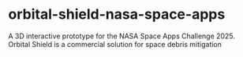 # orbital-shield-nasa-space-apps
A 3D interactive prototype for the NASA Space Apps Challenge 2025. Orbital Shield is a commercial solution for space debris mitigation
